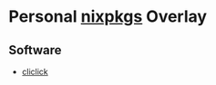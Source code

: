 # Personal [nixpkgs](https://github.com/NixOS/nixpkgs) Overlay

## Software

* [cliclick](https://github.com/BlueM/cliclick)
